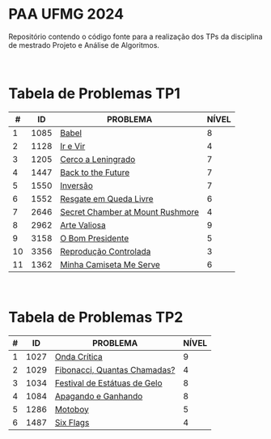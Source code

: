 # PAA UFMG 2024

Repositório contendo o código fonte para a realização dos TPs da disciplina de mestrado Projeto e Análise de Algoritmos. 

<br>

# Tabela de Problemas TP1 


|   #  |   ID  |                                        PROBLEMA                                              | NÍVEL |
|------|-------|----------------------------------------------------------------------------------------------|-------|
|   1  | 1085  |  [Babel](https://www.beecrowd.com.br/judge/pt/problems/view/1085)                            |   8   |
|   2  | 1128  |  [Ir e Vir](https://www.beecrowd.com.br/judge/pt/problems/view/1128)                         |   4   |
|   3  | 1205  |  [Cerco a Leningrado](https://www.beecrowd.com.br/judge/pt/problems/view/1205)               |   7   |
|   4  | 1447  |  [Back to the Future](https://www.beecrowd.com.br/judge/pt/problems/view/1447)               |   7   |
|   5  | 1550  |  [Inversão](https://www.beecrowd.com.br/judge/pt/problems/view/1550)                         |   7   |
|   6  | 1552  |  [Resgate em Queda Livre](https://www.beecrowd.com.br/judge/pt/problems/view/1552)           |   6   |
|   7  | 2646  |  [Secret Chamber at Mount Rushmore](https://www.beecrowd.com.br/judge/pt/problems/view/2646) |   4   |
|   8  | 2962  |  [Arte Valiosa](https://www.beecrowd.com.br/judge/pt/problems/view/2962)                     |   9   |
|   9  | 3158  |  [O Bom Presidente](https://www.beecrowd.com.br/judge/pt/problems/view/3158)                 |   5   |
|  10  | 3356  |  [Reprodução Controlada](https://www.beecrowd.com.br/judge/pt/problems/view/3356)            |   3   |
|  11  | 1362  |  [Minha Camiseta Me Serve](https://www.beecrowd.com.br/judge/pt/problems/view/1362)          |   6   |


<br>

# Tabela de Problemas TP2

|   #  |   ID  |                                        PROBLEMA                                              | NÍVEL |
|------|-------|----------------------------------------------------------------------------------------------|-------|
|   1  | 1027  | [Onda Crítica](https://www.beecrowd.com.br/judge/pt/problems/view/1027)                      |   9   |
|   2  | 1029  | [Fibonacci, Quantas Chamadas?](https://www.beecrowd.com.br/judge/pt/problems/view/1029)      |   4   |
|   3  | 1034  | [Festival de Estátuas de Gelo](https://www.beecrowd.com.br/judge/pt/problems/view/1034)      |   8   |
|   4  | 1084  | [Apagando e Ganhando](https://www.beecrowd.com.br/judge/pt/problems/view/1084)               |   8   |
|   5  | 1286  | [Motoboy](https://www.beecrowd.com.br/judge/pt/problems/view/1286)                           |   5   |
|   6  | 1487  | [Six Flags](https://www.beecrowd.com.br/judge/pt/problems/view/1487)                         |   4   |

